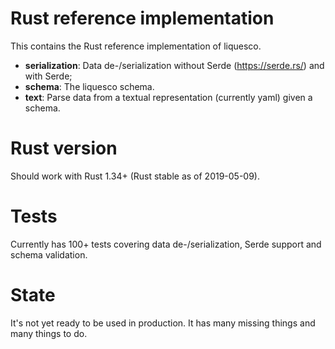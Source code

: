 # Rust reference implementation

This contains the Rust reference implementation of liquesco.

 * **serialization**: Data de-/serialization without Serde (https://serde.rs/) and with Serde; 
 * **schema**: The liquesco schema.
 * **text**: Parse data from a textual representation (currently yaml) given a schema.

# Rust version

Should work with Rust 1.34+ (Rust stable as of 2019-05-09).

# Tests

Currently has 100+ tests covering data de-/serialization, Serde support and schema validation.

# State

It's not yet ready to be used in production. It has many missing things and many things to do.
